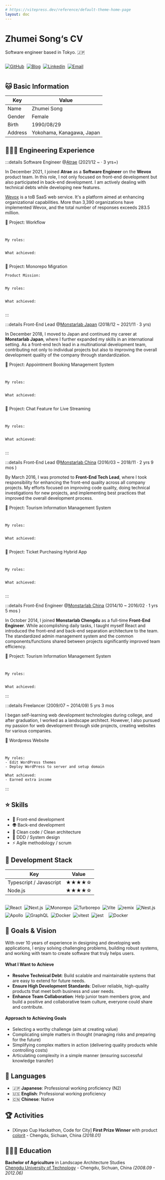 ```yaml
---
# https://vitepress.dev/reference/default-theme-home-page
layout: doc
---
```


# Zhumei Song‘s CV

Software engineer based in Tokyo. 🇯🇵

<div style=" display:flex; gap: 8px; flex-warp: wrap;">

<a href="https://github.com/zhumeisongsong" target="_blank"><img alt="GitHub" src="https://img.shields.io/badge/zhumeisongsong-333.svg?&logo=GitHub&logoColor=white&style=for-the-badge" /></a>

<a href="https://zhumeisongsong.github.io/blog" target="_blank"><img alt="Blog" src="https://img.shields.io/badge/Song's%20Blog-6c3485.svg?&style=for-the-badge&logo=Next.js&logoColor=white" /></a>

<a href="https://www.linkedin.com/in/zhumei-song-a9041a1bb" target="_blank"><img alt="Linkedin" src="https://img.shields.io/badge/linkdin-0a66c2.svg?&style=for-the-badge&logo=linkedin&logoColor=white" /></a>

<a href="mailto:zhumeisongsong@gmail.com" target="_blank"><img alt="Email" src="https://img.shields.io/badge/email-444.svg?&logo=Gmail&logoColor=red&style=for-the-badge" /></a>

</div>

## 🐱 Basic Information

| Key     | Value                     |
| ------- | ------------------------- |
| Name    | Zhumei Song               |
| Gender  | Female                    |
| Birth   | 1990/08/29                |
| Address | Yokohama, Kanagawa, Japan |

## 👩🏼‍💻 Engineering Experience

:::details Software Engineer @[Atrae](https://atrae.co.jp/) (2021/12 ~ · 3 yrs+)

In December 2021, I joined **Atrae** as a **Software Engineer** on the **Wevox** product team. In this role, I not only focused on front-end development but also participated in back-end development. I am actively dealing with technical debts while developing new features.

[Wevox](https://get.wevox.io/) is a toB SaaS web service. It's a platform aimed at enhancing organizational capabilities. More than 3,390 organizations have implemented Wevox, and the total number of responses exceeds 283.5 million.

🌱 Project: Workflow

```


My roles:


What achieved:


```

🌱 Project: Monorepo Migration

```
Product Mission:


My roles:


What achieved:


```

:::

:::details Front-End Lead @[Monstarlab Japan](https://monstar-lab.com/jp) (2018/12 ~ 2021/11 · 3 yrs)

In December 2018, I moved to Japan and continued my career at **Monstarlab Japan**, where I further expanded my skills in an international setting.
As a front-end tech lead in a multinational development team, contributing not only to individual projects but also to improving the overall development quality of the company through standardization.

🌱 Project: Appointment Booking Management System

```


My roles:


What achieved:


```

🌱 Project: Chat Feature for Live Streaming

```


My roles:


What achieved:


```

:::

:::details Front-End Lead @[Monstarlab China](https://www.monstar-lab.com.cn/) (2016/03 ~ 2018/11 · 2 yrs 9 mos )

By March 2016, I was promoted to **Front-End Tech Lead**, where I took responsibility for enhancing the front-end quality across all company projects. My efforts focused on improving code quality, doing technical investigations for new projects, and implementing best practices that improved the overall development process.

🌱 Project: Tourism Information Management System

```


My roles:


What achieved:


```

🌱 Project: Ticket Purchasing Hybrid App

```


My roles:


What achieved:


```

:::

:::details Front-End Engineer @[Monstarlab China](https://www.monstar-lab.com.cn/) (2014/10 ~ 2016/02 · 1 yrs 5 mos )

In October 2014, I joined **Monstarlab Chengdu** as a full-time **Front-End Engineer**. While accomplishing daily tasks, I taught myself React and introduced the front-end and back-end separation architecture to the team. The standardized admin management system and the common components/functions shared between projects significantly improved team efficiency.

🌱 Project: Tourism Information Management System

```


My roles:


What achieved:

```

:::

:::details Freelancer (2009/07 ~ 2014/09) 5 yrs 3 mos

I began self-learning web development technologies during college, and after graduation, I worked as a landscape architect. However, I also pursued my passion for web development through side projects, creating websites for various companies.

🌱 Wordpress Website

```


My roles:
- Edit WordPress themes
- Deploy WordPress to server and setup domain

What achieved:
- Earned extra income

```

:::

## ⭐ Skills

- 💄 Front-end development
- 👽 Back-end development
- 🧱 Clean code / Clean architecture
- 👷 DDD / System design
- ⚡️ Agile methodology / scrum

## 🌈 Development Stack

| Key                     | Value |
| ----------------------- | ----- |
| Typescript / Javascript | ★★★★☆ |
| Node.js                 | ★★★★☆ |

<div style=" display:flex; gap: 8px; flex-wrap: wrap; padding-top: 16px;">
<img alt="React" src="https://img.shields.io/badge/-React-45b8d8?style=for-the-badge&logo=react&logoColor=white" />
<img alt="Next.js" src="https://img.shields.io/badge/-next.js-444?style=for-the-badge&logo=react&logoColor=white" />
<img alt="Monorepo" src="https://img.shields.io/badge/-Monorepo-0ea5e9?style=for-the-badge&logo=nx&logoColor=white" />
<img alt="Turborepo" src="https://img.shields.io/badge/-Turborepo-3b82f6?style=for-the-badge&logo=Turborepo&logoColor=white" />
<img alt="Vite" src="https://img.shields.io/badge/-Vite-a8b1ff?style=for-the-badge&logo=Vite&logoColor=white" /><img alt="remix" src="https://img.shields.io/badge/-remix-3defe9?style=for-the-badge&logo=remix&logoColor=white" /><img alt="Nest.js" src="https://img.shields.io/badge/nestjs-E0234E?style=for-the-badge&logo=nestjs&logoColor=white"><img alt="Apollo" src="https://img.shields.io/badge/-Apollo%20GraphQL-311C87?style=for-the-badge&logo=apollo-graphql&logoColor=white" />
<img alt="GraphQL" src="https://img.shields.io/badge/-GraphQL-E10098?style=for-the-badge&logo=graphql&logoColor=white" /><img alt="Docker" src="https://img.shields.io/badge/-Docker-46a2f1?style=for-the-badge&logo=docker&logoColor=white" />
<img alt="vitest" src="https://img.shields.io/badge/-vitest-acd268?style=for-the-badge&logo=vitest&logoColor=white" />
<img alt="jest" src="https://img.shields.io/badge/-jest-15c213?style=for-the-badge&logo=jest&logoColor=white" />
<img alt="" src="https://img.shields.io/badge/-storybook-eb5685?style=for-the-badge&logo=storybook&logoColor=white" />
<img alt="Docker" src="https://img.shields.io/badge/-Docker-46a2f1?style=for-the-badge&logo=docker&logoColor=white" />
</div>

## 🎨 Goals & Vision

With over 10 years of experience in designing and developing web applications, I enjoy solving challenging problems, building robust systems, and working with team to create software that truly helps users.

#### What I Want to Achieve

- **Resolve Technical Debt**: Build scalable and maintainable systems that are easy to extend for future needs.
- **Ensure High Development Standards**: Deliver reliable, high-quality products that meet both business and user needs.
- **Enhance Team Collaboration**: Help junior team members grow, and build a positive and collaborative team culture, everyone could share and contribute.

#### Approach to Achieving Goals

- Selecting a worthy challenge (aim at creating value)
- Complicating simple matters in thought (managing risks and preparing for the future)
- Simplifying complex matters in action (delivering quality products while controlling costs)
- Articulating complexity in a simple manner (ensuring successful knowledge transfer)

## 💬 Languages

- 🇯🇵 **Japanese**: Professional working proficiency (N2)
- 🇺🇸 **English**: Professional working proficiency
- 🇨🇳 **Chinese**: Native

## 🏆 Activities

- [Xinyao Cup Hackathon, Code for City] **First Prize Winner** with product [colorit](https://github.com/git-hacker/colorit) - Chengdu, Sichuan, China _(2018.01)_

## 👩🏼‍🎓 Education

**Bachelor of Agriculture** in Landscape Architecture Studies <br/>
[Chengdu University of Technology](https://www.cdut.edu.cn/) - Chengdu, Sichuan, China _(2008.09 - 2012.06)_
